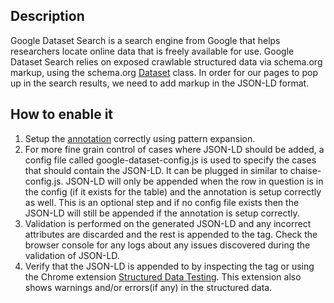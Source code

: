 ## Description


Google Dataset Search is a search engine from Google that helps researchers locate online data that is freely available for use. Google Dataset Search relies on exposed crawlable structured data via schema.org markup, using the schema.org [Dataset](https://schema.org/Dataset) class. In order for our pages to pop up in the search results, we need to add markup in the JSON-LD format. 


## How to enable it

1. Setup the [annotation](https://github.com/informatics-isi-edu/ermrestjs/blob/master/docs/user-docs/annotation.md#tag-2021-google-dataset) correctly using pattern expansion.
3. For more fine grain control of cases where JSON-LD should be added, a config file called google-dataset-config.js is used to specify the cases that should contain the JSON-LD. It can be plugged in similar to chaise-config.js. JSON-LD will only be appended when the row in question is in the config (if it exists for the table) and the annotation is setup correctly as well.  This is an optional step and if no config file exists then the JSON-LD will still be appended if the annotation is setup correctly.
3. Validation is performed on the generated JSON-LD and any incorrect attributes are discarded and the rest is appended to the <head> tag. Check the browser console for any logs about any issues discovered during the validation of JSON-LD.
4. Verify that the JSON-LD is appended to <head> by inspecting the <head> tag or using the Chrome extension [Structured Data Testing](https://chrome.google.com/webstore/detail/structured-data-testing-t/kfdjeigpgagildmolfanniafmplnplpl?hl=en). This extension also shows warnings and/or errors(if any) in the structured data.
